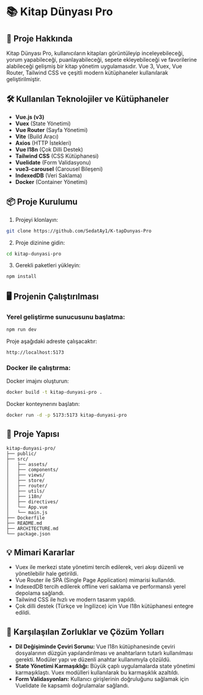 # 📚 Kitap Dünyası Pro

## 🚀 Proje Hakkında
Kitap Dünyası Pro, kullanıcıların kitapları görüntüleyip inceleyebileceği, yorum yapabileceği, puanlayabileceği, sepete ekleyebileceği ve favorilerine alabileceği gelişmiş bir kitap yönetim uygulamasıdır. Vue 3, Vuex, Vue Router, Tailwind CSS ve çeşitli modern kütüphaneler kullanılarak geliştirilmiştir.

## 🛠️ Kullanılan Teknolojiler ve Kütüphaneler
- **Vue.js (v3)**
- **Vuex** (State Yönetimi)
- **Vue Router** (Sayfa Yönetimi)
- **Vite** (Build Aracı)
- **Axios** (HTTP İstekleri)
- **Vue I18n** (Çok Dilli Destek)
- **Tailwind CSS** (CSS Kütüphanesi)
- **Vuelidate** (Form Validasyonu)
- **vue3-carousel** (Carousel Bileşeni)
- **IndexedDB** (Veri Saklama)
- **Docker** (Container Yönetimi)

## 📦 Proje Kurulumu

1. Projeyi klonlayın:
```bash
git clone https://github.com/SedatAy1/K-tapDunyas-Pro
```

2. Proje dizinine gidin:
```bash
cd kitap-dunyasi-pro
```

3. Gerekli paketleri yükleyin:
```bash
npm install
```

## 🖥️ Projenin Çalıştırılması

### Yerel geliştirme sunucusunu başlatma:
```bash
npm run dev
```
Proje aşağıdaki adreste çalışacaktır:
```
http://localhost:5173
```

### Docker ile çalıştırma:
Docker imajını oluşturun:
```bash
docker build -t kitap-dunyasi-pro .
```

Docker konteynerını başlatın:
```bash
docker run -d -p 5173:5173 kitap-dunyasi-pro
```

## 📂 Proje Yapısı
```
kitap-dunyasi-pro/
├── public/
├── src/
│   ├── assets/
│   ├── components/
│   ├── views/
│   ├── store/
│   ├── router/
│   ├── utils/
│   ├── i18n/
│   ├── directives/
│   └── App.vue
│   └── main.js
├── Dockerfile
├── README.md
├── ARCHITECTURE.md
└── package.json
```

## 💡 Mimari Kararlar
- Vuex ile merkezi state yönetimi tercih edilerek, veri akışı düzenli ve yönetilebilir hale getirildi.
- Vue Router ile SPA (Single Page Application) mimarisi kullanıldı.
- IndexedDB tercih edilerek offline veri saklama ve performanslı yerel depolama sağlandı.
- Tailwind CSS ile hızlı ve modern tasarım yapıldı.
- Çok dilli destek (Türkçe ve İngilizce) için Vue I18n kütüphanesi entegre edildi.

## 🚧 Karşılaşılan Zorluklar ve Çözüm Yolları
- **Dil Değişiminde Çeviri Sorunu:** Vue I18n kütüphanesinde çeviri dosyalarının düzgün yapılandırılması ve anahtarların tutarlı kullanılması gerekti. Modüler yapı ve düzenli anahtar kullanımıyla çözüldü.
- **State Yönetimi Karmaşıklığı:** Büyük çaplı uygulamalarda state yönetimi karmaşıklaştı. Vuex modülleri kullanılarak bu karmaşıklık azaltıldı.
- **Form Validasyonları:** Kullanıcı girişlerinin doğruluğunu sağlamak için Vuelidate ile kapsamlı doğrulamalar sağlandı.



